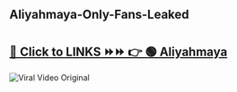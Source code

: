 
 ## Aliyahmaya-Only-Fans-Leaked

# <h2><a href="https://clipsfans.com/Aliyahmaya&ref=git">🔗 Click to LINKS ⏩⏩ 👉 🟢 Aliyahmaya </a></h2>

<a href="https://clipsfans.com/Aliyahmaya&ref=git" rel="nofollow" data-target="animated-image.originalLink"><img src="https://i.ibb.co.com/xMMVF88/686577567.gif" alt="Viral Video Original" style="max-width: 100%; display: inline-block;" data-target="animated-image.originalImage"></a>
